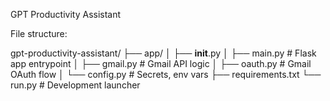 GPT Productivity Assistant

File structure:

gpt-productivity-assistant/
├── app/
│   ├── __init__.py
│   ├── main.py              # Flask app entrypoint
│   ├── gmail.py             # Gmail API logic
│   ├── oauth.py             # Gmail OAuth flow
│   └── config.py            # Secrets, env vars
├── requirements.txt
└── run.py                   # Development launcher

